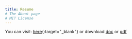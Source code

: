 ```yaml
---
title: Resume
# The About page
# MIT License
---
```


You can visit: [here](https://vikassri.in/resume){:target="_blank"} or download [doc](../../docs/Vikas_Solutions_Architect.docx) or [pdf](../../docs/Vikas_Solutions_Architect.pdf)  